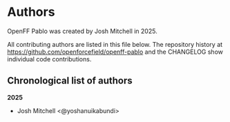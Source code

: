 # Authors

OpenFF Pablo was created by Josh Mitchell in 2025.


All contributing authors are listed in this file below.
The repository history at https://github.com/openforcefield/openff-pablo
and the CHANGELOG show individual code contributions.

## Chronological list of authors

<!--
The rules for this file:
  * Authors are sorted chronologically, earliest to latest
  * Please format it each entry as "Preferred name <GitHub username>"
  * Your preferred name is whatever you wish to go by --
    it does *not* have to be your legal name!
  * Please start a new section for each new year
  * Don't ever delete anything
-->

**2025**
- Josh Mitchell <@yoshanuikabundi>
